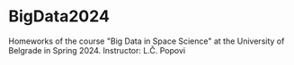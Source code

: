# BigData2024
Homeworks of the course "Big Data in Space Science" at the University of Belgrade in Spring 2024. Instructor: L.Č. Popovi
